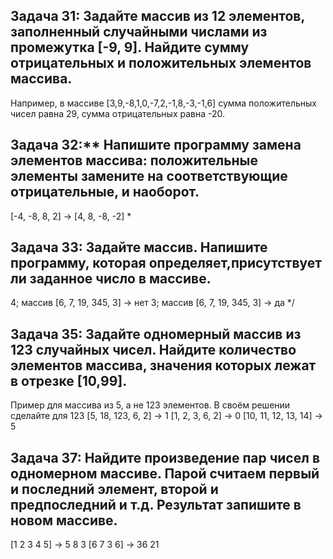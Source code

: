 ## Задача 31: Задайте массив из 12 элементов, заполненный случайными числами из промежутка [-9, 9]. Найдите сумму отрицательных и положительных элементов массива.
Например, в массиве [3,9,-8,1,0,-7,2,-1,8,-3,-1,6] сумма положительных чисел равна 29, сумма отрицательных равна -20.

## Задача 32:** Напишите программу замена элементов массива: положительные элементы замените на соответствующие отрицательные, и наоборот. 
[-4, -8, 8, 2] -> [4, 8, -8, -2] *

## **Задача 33:** Задайте массив. Напишите программу, которая определяет,присутствует ли заданное число в массиве. 
4; массив [6, 7, 19, 345, 3] -> нет
3; массив [6, 7, 19, 345, 3] -> да */
## Задача 35: Задайте одномерный массив из 123 случайных чисел. Найдите количество элементов массива, значения которых лежат в отрезке [10,99].
Пример для массива из 5, а не 123 элементов. В своём решении сделайте для 123
[5, 18, 123, 6, 2] -> 1
[1, 2, 3, 6, 2] -> 0
[10, 11, 12, 13, 14] -> 5
## Задача 37: Найдите произведение пар чисел в одномерном массиве. Парой считаем первый и последний элемент, второй и предпоследний и т.д. Результат запишите в новом массиве.
[1 2 3 4 5] -> 5 8 3
[6 7 3 6] -> 36 21
